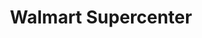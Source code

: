 ---
title: "Walmart Supercenter"
url: /buford/walmart-supercenter-buford-mill-drive/
shop: Supermarkt
---